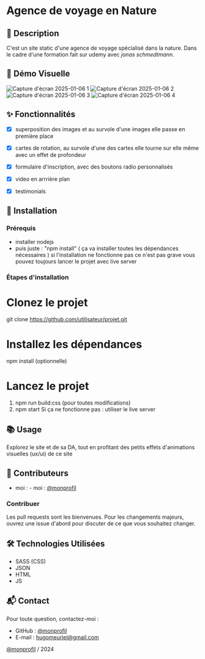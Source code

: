 # Agence de voyage en Nature 

## 📄 Description
C'est un site static d'une agence de voyage spécialisé dans la nature. Dans le cadre d'une formation fait sur udemy avec *jonas schmedtmann*. 


## 🎥 Démo Visuelle

![Capture d'écran 2025-01-06 1](https://github.com/user-attachments/assets/78ce8673-1612-4bf1-937e-bdaac1c0ef5c)
![Capture d'écran 2025-01-06 2](https://github.com/user-attachments/assets/383947cd-4609-4e43-ba89-8252faa14719)
![Capture d'écran 2025-01-06 3](https://github.com/user-attachments/assets/75490e5a-8f02-401f-9d42-2d9ca6e2760c)
![Capture d'écran 2025-01-06 4](https://github.com/user-attachments/assets/0bc9db03-9378-4024-9e40-a70cd557a873)

## ✨ Fonctionnalités

- [x] superposition des images et au survole d'une images elle passe en première place   
- [x] cartes de rotation, au survole d'une des cartes elle tourne sur elle même avec un effet de profondeur
- [x] formulaire d'inscription, avec des boutons radio personnalisés
- [x] video en arrrière plan
- [x] testimonials


## 🚀 Installation
### Prérequis
- installer nodejs
- puis juste : "npm install" ( ça va installer toutes les dépendances nécessaires ) si l'installation ne fonctionne pas ce n'est pas grave vous pouvez toujours lancer le projet avec live server

### Étapes d'installation
# Clonez le projet
git clone https://github.com/utilisateur/projet.git
# Installez les dépendances
npm install (optionnelle)
# Lancez le projet
1. npm run build:css (pour toutes modifications) 
2. npm start
   Si ça ne fonctionne pas : utiliser le live server

## 📚 Usage
Explorez le site et de sa DA, tout en profitant des petits effets d'animations visuelles 
(ux/ui) de ce site 

## 👥 Contributeurs
- moi : - moi : [@monprofil](https://github.com/Hug0003)  

### Contribuer
Les pull requests sont les bienvenues. Pour les changements majeurs, ouvrez une issue d'abord pour discuter de ce que vous souhaitez changer.  

## 🛠️ Technologies Utilisées

- SASS (CSS)
- JSON
- HTML
- JS  



## 📬 Contact

Pour toute question, contactez-moi :  
- GitHub : [@monprofil](https://github.com/Hug0003)  
- E-mail : hugomeuriel@gmail.com

[@monprofil](https://github.com/Hug0003)  / 2024

